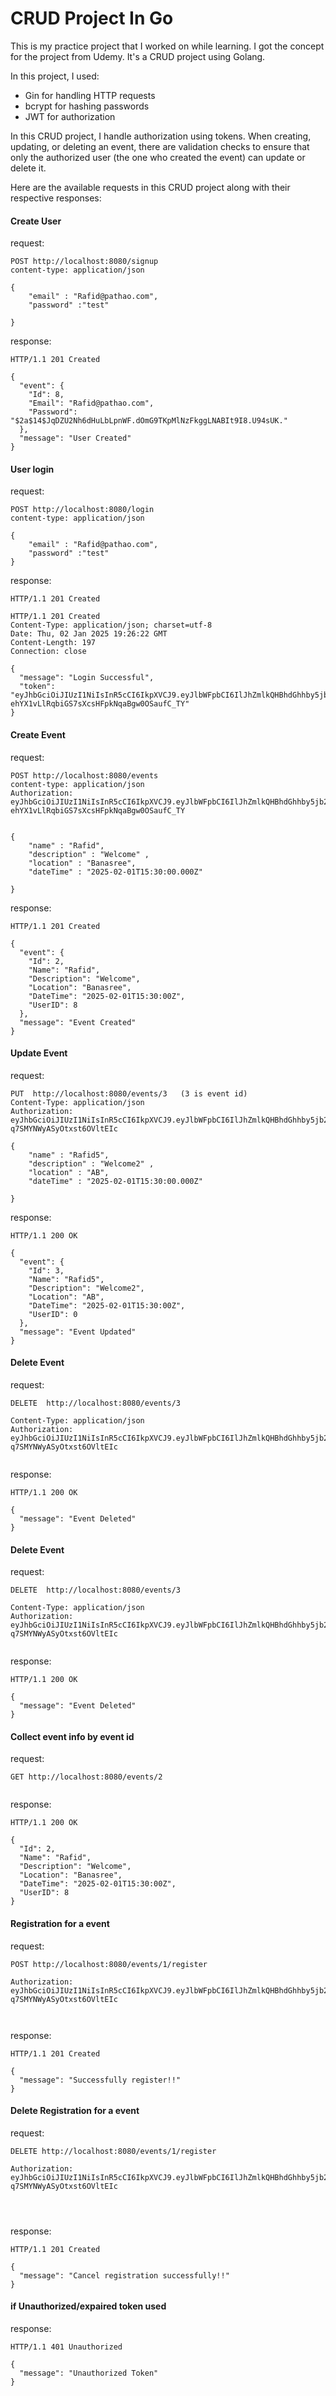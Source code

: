 # CRUD Project In Go

This is my practice project that I worked on while learning. I got the concept for the project from Udemy. It's a CRUD project using Golang.

In this project, I used:

- Gin for handling HTTP requests
- bcrypt for hashing passwords
- JWT for authorization

In this CRUD project, I handle authorization using tokens. When creating, updating, or deleting an event, there are validation checks to ensure that only the authorized user (the one who created the event) can update or delete it.

Here are the available requests in this CRUD project along with their respective responses:

#### Create User 

request:

```
POST http://localhost:8080/signup
content-type: application/json

{
	"email" : "Rafid@pathao.com",        
	"password" :"test"    
	
}

```

response: 

```
HTTP/1.1 201 Created

{
  "event": {
    "Id": 8,
    "Email": "Rafid@pathao.com",
    "Password": "$2a$14$JqDZU2Nh6dHuLbLpnWF.dOmG9TKpMlNzFkggLNABIt9I8.U94sUK."
  },
  "message": "User Created"
}

```

#### User login 

request:

```
POST http://localhost:8080/login
content-type: application/json

{
	"email" : "Rafid@pathao.com",        
	"password" :"test" 
}

```

response: 

```
HTTP/1.1 201 Created

HTTP/1.1 201 Created
Content-Type: application/json; charset=utf-8
Date: Thu, 02 Jan 2025 19:26:22 GMT
Content-Length: 197
Connection: close

{
  "message": "Login Successful",
  "token": "eyJhbGciOiJIUzI1NiIsInR5cCI6IkpXVCJ9.eyJlbWFpbCI6IlJhZmlkQHBhdGhhby5jb20iLCJleHAiOjE3MzU4NTMxODIsInVzZXJJZCI6OH0.iOZ-ehYX1vLlRqbiGS7sXcsHFpkNqaBgw0OSaufC_TY"
}

```


#### Create Event 

request:

```
POST http://localhost:8080/events
content-type: application/json
Authorization: eyJhbGciOiJIUzI1NiIsInR5cCI6IkpXVCJ9.eyJlbWFpbCI6IlJhZmlkQHBhdGhhby5jb20iLCJleHAiOjE3MzU4NTMxODIsInVzZXJJZCI6OH0.iOZ-ehYX1vLlRqbiGS7sXcsHFpkNqaBgw0OSaufC_TY


{
	"name" : "Rafid",        
	"description" : "Welcome" ,
	"location" : "Banasree",    
	"dateTime" : "2025-02-01T15:30:00.000Z"    
	
}

```

response: 

```
HTTP/1.1 201 Created

{
  "event": {
    "Id": 2,
    "Name": "Rafid",
    "Description": "Welcome",
    "Location": "Banasree",
    "DateTime": "2025-02-01T15:30:00Z",
    "UserID": 8
  },
  "message": "Event Created"
}

```


#### Update Event 

request:

```
PUT  http://localhost:8080/events/3   (3 is event id)
Content-Type: application/json
Authorization: eyJhbGciOiJIUzI1NiIsInR5cCI6IkpXVCJ9.eyJlbWFpbCI6IlJhZmlkQHBhdGhhby5jb20iLCJleHAiOjE3MzU4NTM2MDUsInVzZXJJZCI6OH0._HiS78JGYQDaNPMV1a-q7SMYNWyASyOtxst6OVltEIc

{
	"name" : "Rafid5",        
	"description" : "Welcome2" ,
	"location" : "AB",    
	"dateTime" : "2025-02-01T15:30:00.000Z"    
	
}

```

response: 

```
HTTP/1.1 200 OK

{
  "event": {
    "Id": 3,
    "Name": "Rafid5",
    "Description": "Welcome2",
    "Location": "AB",
    "DateTime": "2025-02-01T15:30:00Z",
    "UserID": 0
  },
  "message": "Event Updated"
}

```

#### Delete Event 

request:

```
DELETE  http://localhost:8080/events/3

Content-Type: application/json
Authorization: eyJhbGciOiJIUzI1NiIsInR5cCI6IkpXVCJ9.eyJlbWFpbCI6IlJhZmlkQHBhdGhhby5jb20iLCJleHAiOjE3MzU4NTM2MDUsInVzZXJJZCI6OH0._HiS78JGYQDaNPMV1a-q7SMYNWyASyOtxst6OVltEIc


```

response: 

```
HTTP/1.1 200 OK

{
  "message": "Event Deleted"
}

```

#### Delete Event 

request:

```
DELETE  http://localhost:8080/events/3

Content-Type: application/json
Authorization: eyJhbGciOiJIUzI1NiIsInR5cCI6IkpXVCJ9.eyJlbWFpbCI6IlJhZmlkQHBhdGhhby5jb20iLCJleHAiOjE3MzU4NTM2MDUsInVzZXJJZCI6OH0._HiS78JGYQDaNPMV1a-q7SMYNWyASyOtxst6OVltEIc


```

response: 

```
HTTP/1.1 200 OK

{
  "message": "Event Deleted"
}

```

#### Collect event info by event id

request:

```
GET http://localhost:8080/events/2


```

response: 

```
HTTP/1.1 200 OK

{
  "Id": 2,
  "Name": "Rafid",
  "Description": "Welcome",
  "Location": "Banasree",
  "DateTime": "2025-02-01T15:30:00Z",
  "UserID": 8
}

```


#### Registration for a event 

request:

```
POST http://localhost:8080/events/1/register

Authorization: eyJhbGciOiJIUzI1NiIsInR5cCI6IkpXVCJ9.eyJlbWFpbCI6IlJhZmlkQHBhdGhhby5jb20iLCJleHAiOjE3MzU4NTM2MDUsInVzZXJJZCI6OH0._HiS78JGYQDaNPMV1a-q7SMYNWyASyOtxst6OVltEIc



```

response: 

```
HTTP/1.1 201 Created

{
  "message": "Successfully register!!"
}

```

#### Delete Registration for a event 

request:

```
DELETE http://localhost:8080/events/1/register

Authorization: eyJhbGciOiJIUzI1NiIsInR5cCI6IkpXVCJ9.eyJlbWFpbCI6IlJhZmlkQHBhdGhhby5jb20iLCJleHAiOjE3MzU4NTM2MDUsInVzZXJJZCI6OH0._HiS78JGYQDaNPMV1a-q7SMYNWyASyOtxst6OVltEIc




```

response: 

```
HTTP/1.1 201 Created

{
  "message": "Cancel registration successfully!!"
}

```

#### if Unauthorized/expaired token used

response: 

```
HTTP/1.1 401 Unauthorized

{
  "message": "Unauthorized Token"
}

```



















